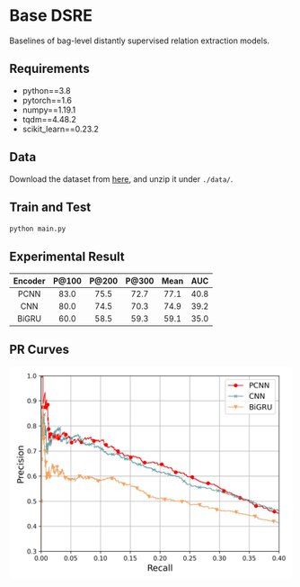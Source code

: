 # Base DSRE
Baselines of bag-level distantly supervised relation extraction models.

## Requirements
* python==3.8
* pytorch==1.6
* numpy==1.19.1
* tqdm==4.48.2
* scikit_learn==0.23.2

## Data
Download the dataset from [here](https://github.com/thunlp/HNRE/tree/master/raw_data), and unzip it under `./data/`.

## Train and Test
```
python main.py
```

## Experimental Result

| Encoder | P@100 | P@200 | P@300 | Mean | AUC |
| :-----: | :---: | :---: | :---: | :--: | :-: |
| PCNN | 83.0 | 75.5 | 72.7 | 77.1 | 40.8 |
| CNN | 80.0 | 74.5 | 70.3 | 74.9 | 39.2 |
| BiGRU | 60.0 | 58.5 | 59.3 | 59.1 | 35.0 |

## PR Curves
![](https://github.com/tmliang/Base-DSRE/blob/main/pr.jpg)

